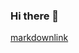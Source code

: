 ### Hi there 👋
[markdownlink](https://www.markdownguide.org/getting-started/)
<!--
**weberbradley29/weberbradley29** is a ✨ _special_ ✨ repository because its `README.md` (this file) appears on your GitHub profile.

Currently a Senior Game studies and Desgin Major with a minor in Computer Science
In the future I aspire to be a Video Game Developer with no specfic place in mind currently
I enjoy pretty much anything computers, hardware, coding. I've built my own PC
